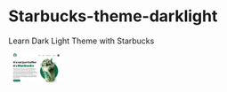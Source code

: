 # Starbucks-theme-darklight
 Learn Dark Light Theme with Starbucks

<img src="https://github.com/xiaoyuanlv/Starbucks-Theme-DarkLight/blob/main/Screen%20Shot%202022-01-08%20at%206.15.39%20PM.png" width="100px" height="auto" />
